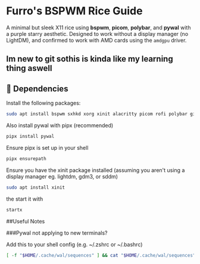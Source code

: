 # Furro's BSPWM Rice Guide

A minimal but sleek X11 rice using **bspwm**, **picom**, **polybar**, and **pywal** with a purple starry aesthetic. Designed to work without a display manager (no LightDM), and confirmed to work with AMD cards using the `amdgpu` driver.

Im new to git sothis is kinda like my learning thing aswell
---

## 🔧 Dependencies

Install the following packages:

```bash
sudo apt install bspwm sxhkd xorg xinit alacritty picom rofi polybar git curl unzip
```

Also install pywal with pipx (recommended)
```bash
pipx install pywal
```
Ensure pipx is set up in your shell
```bash
pipx ensurepath
```
Ensure you have the xinit package installed (assuming you aren't using a display manager eg. lightdm, gdm3, or sddm)

```bash
sudo apt install xinit
```
the start it with
```bash
startx
```

##Useful Notes

###Pywal not applying to new terminals?

Add this to your shell config (e.g. ~/.zshrc or ~/.bashrc)
```bash
[ -f "$HOME/.cache/wal/sequences" ] && cat "$HOME/.cache/wal/sequences"
```
